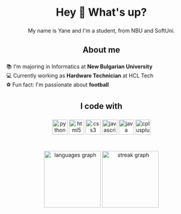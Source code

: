<h1 align="center">Hey 👋 What's up?</h1>

###

<p align="center">My name is Yane and I'm a student, from NBU and SoftUni.</p>

###

<h2 align="center">About me</h2>

###

<p align="left">📚 I'm majoring in Informatics at <b>New Bulgarian University</b><br>💻 Currently working as <b>Hardware Technician</b> at HCL Tech<br>⚽ Fun fact: I'm passionate about <b>football</b>

###

<h2 align="center">I code with</h2>

###

<div align="center">
  <img src="https://cdn.jsdelivr.net/gh/devicons/devicon/icons/python/python-original.svg" height="40" alt="python logo"  />
  <img src="https://cdn.jsdelivr.net/gh/devicons/devicon/icons/html5/html5-original.svg" height="40" alt="html5 logo"  />
  <img src="https://cdn.jsdelivr.net/gh/devicons/devicon/icons/css3/css3-original.svg" height="40" alt="css3 logo"  />
  <img src="https://cdn.jsdelivr.net/gh/devicons/devicon/icons/javascript/javascript-original.svg" height="40" alt="javascript logo"  />
  <img src="https://cdn.jsdelivr.net/gh/devicons/devicon/icons/java/java-original.svg" height="40" alt="java logo"  />
  <img src="https://cdn.jsdelivr.net/gh/devicons/devicon/icons/cplusplus/cplusplus-original.svg" height="40" alt="cplusplus logo"  />
</div>

###
</div>

###

<br clear="both">

<div align="center">
  <img src="https://github-readme-stats.vercel.app/api/top-langs?username=Yaneww11&locale=en&hide_title=false&layout=compact&exclude_lang=php&card_width=320&langs_count=5&theme=transparent&hide_border=false&order=2&hide=php" height="150" alt="languages graph"  />
  <img src="https://streak-stats.demolab.com?user=Yaneww11&locale=en&mode=daily&theme=transparent&hide_border=false&border_radius=5&order=3" height="150" alt="streak graph"  />
</div>

###
